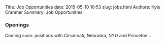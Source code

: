 Title: Job Opportunities
date: 2015-05-10 10:53
slug: jobs.html
Authors: Kyle Cranmer
Summary: Job Opportunities

### Openings

Coming soon: positions with Cincinnati, Nebraska, NYU and Princeton...

